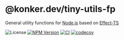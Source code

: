 # @konker.dev/tiny-utils-fp

General utility functions for [Node.js](https://nodejs.org/) based on [Effect-TS](https://www.effect.website/)

![License](https://img.shields.io/github/license/konkerdotdev/node-ts-fp-boilerplate)
[![NPM Version](https://img.shields.io/npm/v/%40konker.dev%2Ftiny-utils-fp)](https://www.npmjs.com/package/@konker.dev/tiny-utils-fp)
[![CI](https://github.com/konkerdotdev/tiny-utils-fp/actions/workflows/ci.yml/badge.svg)](https://github.com/konkerdotdev/tiny-utils-fp/actions/workflows/ci.yml)
[![codecov](https://codecov.io/gh/konkerdotdev/tiny-utils-fp/graph/badge.svg?token=W3BFLXCWTH)](https://codecov.io/gh/konkerdotdev/tiny-utils-fp)

